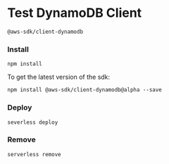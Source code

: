 Test DynamoDB Client
====================

`@aws-sdk/client-dynamodb`

### Install

`npm install`

To get the latest version of the sdk:

`npm install @aws-sdk/client-dynamodb@alpha --save`

### Deploy

`severless deploy`

### Remove

`serverless remove`

